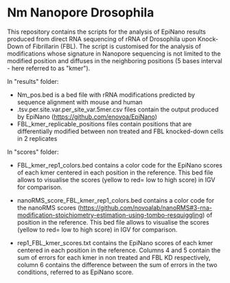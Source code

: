 # Nm Nanopore Drosophila
This repository contains the scripts for the analysis of EpiNano results produced from direct RNA sequencing of rRNA of Drosophila upon Knock-Down of Fibrillarin (FBL). 
The script is customised for the analysis of modifications whose signature in Nanopore sequencing is not limited to the modified position and diffuses in the neighboring positions (5 bases interval - here referred to as "kmer"). 

In "results" folder: 
- Nm_pos.bed is a bed file with rRNA modifications predicted by sequence alignment with mouse and human
- .tsv.per.site.var.per_site_var.5mer.csv files contain the output produced by EpiNano (https://github.com/enovoa/EpiNano)
- FBL_kmer_replicable_positions files contain positions that are differentially modified between non treated and FBL knocked-down cells in 2 replicates

In "scores" folder: 
- FBL_kmer_rep1_colors.bed contains a color code for the EpiNano scores of each kmer centered in each position in the reference. This bed file allows to visualise the scores (yellow to red= low to high score) in IGV for comparison. 

- nanoRMS_score_FBL_kmer_rep1_colors.bed contains a color code for the nanoRMS scores (https://github.com/novoalab/nanoRMS#3-rna-modification-stoichiometry-estimation-using-tombo-resquiggling) of position in the reference. This bed file allows to visualise the scores (yellow to red= low to high score) in IGV for comparison. 

- rep1_FBL_kmer_scores.txt contains the EpiNano scores of each kmer centered in each position in the reference. Columns 4 and 5 contain the sum of errors for each kmer in non treated and FBL KD respectively, column 6 contains the difference between the sum of errors in the two conditions, referred to as EpiNano score.
